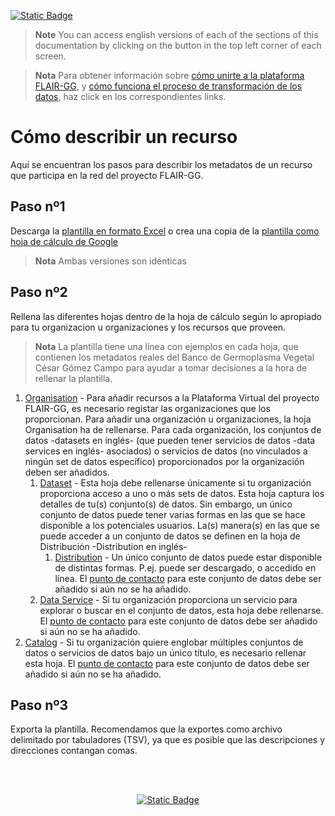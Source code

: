 [//]: # (TODO: Translate image for step2)
[![Static Badge](https://img.shields.io/badge/lang-en-blue?style=plastic)](../README.md)
> **Note** You can access english versions of each of the sections of this documentation by clicking on the button in the top left corner of each screen.

> **Nota** Para obtener información sobre [cómo unirte a la plataforma FLAIR-GG](https://wilkinsonlab.github.io/FLAIR-GG/SemanticModel/index.html), y [cómo funciona el proceso de transformación de los datos](https://wilkinsonlab.github.io/FLAIR-GG/TransformationPipeline/index.html), haz click en los correspondientes links.


# Cómo describir un recurso
Aquí se encuentran los pasos para describir los metadatos de un recurso que participa en la red del proyecto FLAIR-GG.

## Paso nº1
Descarga la [plantilla en formato Excel](../FLAIR-GG%20Resource%20Metadata%20Template.xlsx) o crea una copia de la [plantilla como hoja de cálculo de Google](https://docs.google.com/spreadsheets/d/1hHY6DmIrxGKTJbxrskprdvO-BiaxS8MZ/edit?usp=sharing&ouid=107877758444685576540&rtpof=true&sd=true)
> **Nota** Ambas versiones son idénticas

## Paso nº2

Rellena las diferentes hojas dentro de la hoja de cálculo según lo apropiado para tu organizacion u organizaciones y los recursos que proveen.

>**Nota** La plantilla tiene una línea con ejemplos en cada hoja, que contienen los metadatos reales del Banco de Germoplasma Vegetal César Gómez Campo para ayudar a tomar decisiones a la hora de rellenar la plantilla.

 
1. [Organisation](./Organisation.es.md) - Para añadir recursos a la Plataforma Virtual del proyecto FLAIR-GG, es necesario registar las organizaciones que los proporcionan. Para añadir una organización u organizaciones, la hoja Organisation ha de rellenarse. Para cada organización, los conjuntos de datos -datasets en inglés- (que pueden tener servicios de datos -data services en inglés- asociados) o servicios de datos (no vinculados a ningún set de datos específico) proporcionados por la organización deben ser añadidos.
   1. [Dataset](./Dataset.es.md) - Esta hoja debe rellenarse únicamente si tu organización proporciona acceso a uno o más sets de datos. Esta hoja captura los detalles de tu(s) conjunto(s) de datos. Sin embargo, un único conjunto de datos puede tener varias formas en las que se hace disponible a los potenciales usuarios. La(s) manera(s) en las que se puede acceder a un conjunto de datos se definen en la hoja de Distribución -Distribution en inglés-
      1. [Distribution](./Distribution.es.md) - Un único conjunto de datos puede estar disponible de distintas formas. P.ej. puede ser descargado, o accedido en línea.
      El [punto de contacto](./ContactPoint.es.md) para este conjunto de datos debe ser añadido si aún no se ha añadido.
   2. [Data Service](./DataService.es.md) - Si tu organización proporciona un servicio para explorar o buscar en el conjunto de datos, esta hoja debe rellenarse. El [punto de contacto](./ContactPoint.es.md) para este conjunto de datos debe ser añadido si aún no se ha añadido.
2. [Catalog](./Catalog.es.md) - Si tu organización quiere englobar múltiples conjuntos de datos o servicios de datos bajo un único título, es necesario rellenar esta hoja. El [punto de contacto](./ContactPoint.es.md) para este conjunto de datos debe ser añadido si aún no se ha añadido.


## Paso nº3
Exporta la plantilla. Recomendamos que la exportes como archivo delimitado por tabuladores (TSV), ya que es posible que las descripciones y direcciones contangan comas.


<br />
<br />


<div align="center">

<a href="">[![Static Badge](https://img.shields.io/badge/Próxima%20Hoja-Organisation-green?style=for-the-badge)](./Organisation.es.md)</a>
</div>


